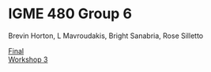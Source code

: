 # IGME 480 Group 6

Brevin Horton, L Mavroudakis, Bright Sanabria, Rose Silletto

<a href="https://rsilletto.github.io/480-final-group-6/final">Final</a> <br/>
<a href="https://rsilletto.github.io/480-final-group-6/workshop3">Workshop 3</a>
